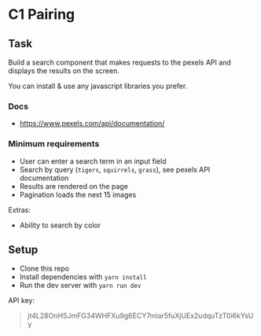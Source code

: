 # C1 Pairing

## Task

Build a search component that makes requests to the pexels API and displays the results on the screen. 

You can install & use any javascript libraries you prefer.

### Docs
- https://www.pexels.com/api/documentation/


### Minimum requirements
- User can enter a search term in an input field
- Search by query (`tigers`, `squirrels`, `grass`), see pexels API documentation
- Results are rendered on the page
- Pagination loads the next 15 images


Extras:
- Ability to search by color


## Setup
- Clone this repo
- Install dependencies with `yarn install`
- Run the dev server with `yarn run dev`


API key:
> jt4L28OnHSJmFG34WHFXu9g6ECY7mlar5fuXjUEx2udquTzT0i6kYsUy